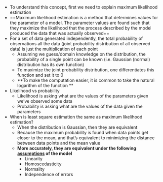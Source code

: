 - To understand this concept, first we need to explain maximum likelihood estimation
- ==Maximum likelihood estimation is a method that determines values for the parameter of a model. The parameter values are found such that they maximize the likelihood that the process described by the model produced the data that was actually observed==
- For a set of data generated independently, the total probability of observations all the data (joint probability distribution of all observed data) is just the multiplication of each point
    - Assuming we guess/domain knowledge on the distribution, the probability of a single point can be known (i.e. Gaussian (normal) distribution has its own function)
    - To maximize the joint probability distribution, one differentiates this function and set it to 0
    - **To make the computation easier, it is common to take the natural logarithm of the function **
- Likelihood vs probability
    - Likelihood is asking what are the values of the parameters given we’ve observed some data
    - Probability is asking what are the values of the data given the parameters
- When is least square estimation the same as maximum likelihood estimation?
    - When the distribution is Gaussian, then they are equivalent
    - Because the maximum probability is found when data points get closer to the mean, and that’s equivalent to minimizing the distance between data points and the mean value
    - **More accurately, they are equivalent under the following [assumptions](https://bookdown.org/egarpor/PM-UC3M/app-ext-mle.html) of the model** 
        - Linearity
        - Homoscedasticity
        - Normality
        - Independence of errors

